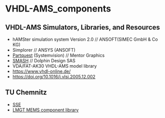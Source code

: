 # VHDL-AMS_components

## VHDL-AMS Simulators, Libraries, and Resources
* hAMSter simulation system Version 2.0 // ANSOFT(SIMEC GmbH & Co KG)
* Simplorer // ANSYS (ANSOFT)
* [Partquest](https://explore.partquest.com/) (Systemvision) // Mentor Graphics
* [SMASH](https://support.dolphin-design.fr/index.php/eda_solutions/eda_downloads) // Dolphin Design SAS
* VDA/FAT-AK30 VHDL-AMS model library
* https://www.vhdl-online.de/
* https://doi.org/10.1016/j.vlsi.2005.12.002

## TU Chemnitz
* [SSE](https://www.tu-chemnitz.de/etit/sse/)
* [LMGT MEMS component library](https://github.com/Kolchuzhin/LMGT_MEMS_component_library)
